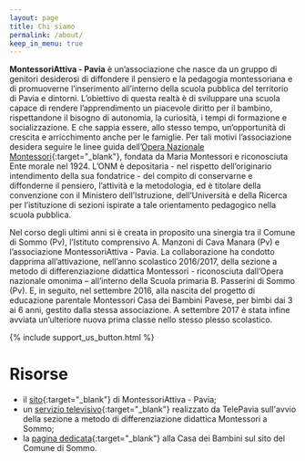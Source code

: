 ```yaml
---
layout: page
title: Chi siamo
permalink: /about/
keep_in_menu: true
---
```


**MontessoriAttiva - Pavia** è un’associazione che nasce da un gruppo di genitori desiderosi di diffondere il pensiero e la pedagogia montessoriana e di promuoverne l’inserimento all’interno della scuola pubblica del territorio di Pavia e dintorni.
L’obiettivo di questa realtà è di sviluppare una scuola capace di rendere l’apprendimento un piacevole diritto per il bambino, rispettandone il bisogno di autonomia, la curiosità, i tempi di formazione e socializzazione. E che sappia essere, allo stesso tempo, un’opportunità di crescita e arricchimento anche per le famiglie.
Per tali motivi l’associazione desidera seguire le linee guida dell’[Opera Nazionale Montessori](http://www.operanazionalemontessori.it/){:target="_blank"}, fondata da Maria Montessori e riconosciuta Ente morale nel 1924. L’ONM è depositaria - nel rispetto dell’originario intendimento della sua fondatrice - del compito di conservarne e diffonderne il pensiero, l’attività e la metodologia, ed è titolare della convenzione con il Ministero dell’Istruzione, dell’Università e della Ricerca per l’istituzione di sezioni ispirate a tale orientamento pedagogico nella scuola pubblica.

Nel corso degli ultimi anni si è creata in proposito una sinergia tra il Comune di Sommo (Pv), l’Istituto comprensivo A. Manzoni di Cava Manara (Pv) e l’associazione MontessoriAttiva - Pavia. La collaborazione ha condotto dapprima all’attivazione, nell’anno scolastico 2016/2017, della sezione a metodo di differenziazione didattica Montessori - riconosciuta dall’Opera nazionale omonima – all’interno della Scuola primaria B. Passerini di Sommo (Pv). E, in seguito, nel settembre 2016, alla nascita del progetto di educazione parentale Montessori Casa dei Bambini Pavese, per bimbi dai 3 ai 6 anni, gestito dalla stessa associazione. A settembre 2017 è stata infine avviata un’ulteriore nuova prima classe nello stesso plesso scolastico.


{% include support_us_button.html %}

# Risorse

- il [sito](http://www.montessoriattiva-pavia.it/){:target="_blank"} di MontessoriAttiva - Pavia;
- un [servizio televisivo](https://vimeo.com/346081460){:target="_blank"} realizzato da TelePavia sull'avvio della sezione a metodo di differenziazione didattica Montessori a Sommo;
- la [pagina dedicata](http://www.comune.sommo.pv.it/c018151/zf/index.php/servizi-aggiuntivi/index/index/idtesto/53){:target="_blank"} alla Casa dei Bambini sul sito del Comune di Sommo.
